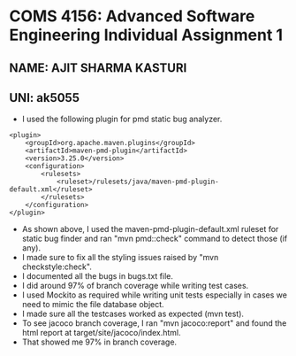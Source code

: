 # COMS 4156: Advanced Software Engineering Individual Assignment 1

## NAME: AJIT SHARMA KASTURI
## UNI: ak5055

* I used the following plugin for pmd static bug analyzer.
```declarative
<plugin>
    <groupId>org.apache.maven.plugins</groupId>
    <artifactId>maven-pmd-plugin</artifactId>
    <version>3.25.0</version>
    <configuration>
        <rulesets>
            <ruleset>/rulesets/java/maven-pmd-plugin-default.xml</ruleset>
        </rulesets>
    </configuration>
</plugin>
```
* As shown above, I used the maven-pmd-plugin-default.xml ruleset for static bug finder and ran "mvn pmd::check" command to detect those (if any).
* I made sure to fix all the styling issues raised by "mvn checkstyle:check".
* I documented all the bugs in bugs.txt file.
* I did around 97% of branch coverage while writing test cases.
* I used Mockito as required while writing unit tests especially in cases we need to mimic the file database object.
* I made sure all the testcases worked as expected (mvn test).
* To see jacoco branch coverage, I ran "mvn jacoco:report" and found the html report at target/site/jacoco/index.html.
* That showed me 97% in branch coverage.